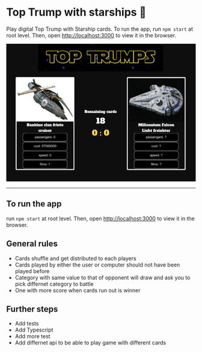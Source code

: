 # Top Trump with starships :space_invader:
Play digital Top Trump with Starship cards.  To run the app, run `npm start` at root level. Then, open [http://localhost:3000](http://localhost:3000) to view it in the browser.

![alt app](./screenshot.png)

--- 

## To run the app
run `npm start` at root level. Then, open [http://localhost:3000](http://localhost:3000) to view it in the browser.

## General rules
- Cards shuffle and get distributed to each players
- Cards played by either the user or computer should not have been played before
- Category with same value to that of opponent will draw and ask you to pick differnet category to battle
- One with more score when cards run out is winner


## Further steps 
- Add tests
- Add Typescript
- Add more test
- Add differnet api to be able to play game with different cards